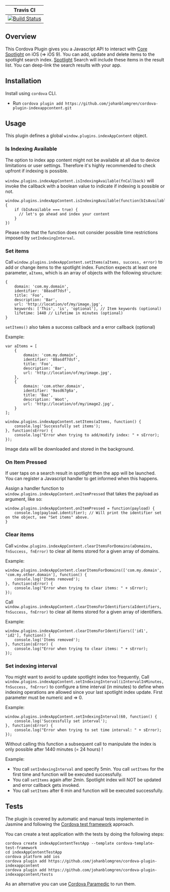 |Travis CI|
|:-:|
|[![Build Status](https://travis-ci.org/johanblomgren/cordova-plugin-indexappcontent.svg?branch=master)](https://travis-ci.org/johanblomgren/cordova-plugin-indexappcontent)|

## Overview
This Cordova Plugin gives you a Javascript API to interact with [Core Spotlight](https://developer.apple.com/reference/corespotlight) on iOS (=> iOS 9). You can add, update and delete items to the spotlight search index. [Spotlight](https://en.wikipedia.org/wiki/Spotlight_(software)) Search will include these items in the result list. You can deep-link the search results with your app.

## Installation
 Install using ``cordova`` CLI.
 * Run ``cordova plugin add https://github.com/johanblomgren/cordova-plugin-indexappcontent.git``

## Usage
This plugin defines a global `window.plugins.indexAppContent` object.

### Is Indexing Available
The option to index app content might not be available at all due to device limitations or user settings. Therefore it's highly recommended to check upfront if indexing is possible.

``window.plugins.indexAppContent.isIndexingAvailable(fnCallback)`` will invoke the callback with a boolean value to indicate if indexing is possible or not.
```
window.plugins.indexAppContent.isIndexingAvailable(function(bIsAvailable){
    if (bIsAvailable === true) {
      // let's go ahead and index your content
    }
})
```

Please note that the function does not consider possible time restrictions imposed by ``setIndexingInterval``.

### Set items
Call ``window.plugins.indexAppContent.setItems(aItems, success, error)`` to add or change items to the spotlight index. Function expects at least one parameter, ``aItems``, which is an array of objects with the following structure:
```
{
    domain: 'com.my.domain',
    identifier: '88asdf7dsf',
    title: 'Foo',
    description: 'Bar',
    url: 'http://location/of/my/image.jpg',
    keywords: ['This', 'is', 'optional'], // Item keywords (optional)
    lifetime: 1440 // Lifetime in minutes (optional)
}
```

``setItems()`` also takes a success callback and a error callback (optional)

Example:

```
var aItems = [
    {
        domain: 'com.my.domain',
        identifier: '88asdf7dsf',
        title: 'Foo',
        description: 'Bar',
        url: 'http://location/of/my/image.jpg',
    },
    {
        domain: 'com.other.domain',
        identifier: '9asd67g6a',
        title: 'Baz',
        description: 'Woot',
        url: 'http://location/of/my/image2.jpg',
    }
];

window.plugins.indexAppContent.setItems(aItems, function() {
    console.log('Successfully set items');
}, function(sError) {
    console.log("Error when trying to add/modify index: " + sError);
});
```

Image data will be downloaded and stored in the background.

### On Item Pressed
If user taps on a search result in spotlight then the app will be launched. You can register a Javascript handler to get informed when this happens.

Assign a handler function to ``window.plugins.indexAppContent.onItemPressed`` that takes the payload as argument, like so:

```
window.plugins.indexAppContent.onItemPressed = function(payload) {
    console.log(payload.identifier); // Will print the identifier set on the object, see "Set items" above.
}
```

### Clear items
Call ``window.plugins.indexAppContent.clearItemsForDomains(aDomains, fnSuccess, fnError)`` to clear all items stored for a given array of domains.

Example:

```
window.plugins.indexAppContent.clearItemsForDomains(['com.my.domain', 'com.my.other.domain'], function() {
    console.log('Items removed');
}, function(sError) {
    console.log("Error when trying to clear items: " + sError);
});
```

Call ``window.plugins.indexAppContent.clearItemsForIdentifiers(aIdentifiers, fnSuccess, fnError)`` to clear all items stored for a given array of identifiers.

Example:

```
window.plugins.indexAppContent.clearItemsForIdentifiers(['id1', 'id2'], function() {
    console.log('Items removed');
}, function(sError) {
    console.log("Error when trying to clear items: " + sError);
});

```

### Set indexing interval

You might want to avoid to update spotlight index too frequently. Call ``window.plugins.indexAppContent.setIndexingInterval(iIntervalInMinutes, fnSuccess, fnError)`` to configure a time interval (in minutes) to define when indexing operations are allowed since your last spotlight index update. First parameter must be numeric and => 0.

Example:

```
window.plugins.indexAppContent.setIndexingInterval(60, function() {
    console.log('Successfully set interval');
}, function(sError) {
    console.log("Error when trying to set time interval: " + sError);
});
```

Without calling this function a subsequent call to manipulate the index is only possible after 1440 minutes (= 24 hours) !

Example:
- You call ```setIndexingInterval``` and specify 5min. You call ```setItems``` for the first time and function will be executed successfully.
- You call ```setItems``` again after 2min. Spotlight index will NOT be updated and error callback gets invoked.
- You call ```setItems``` after 6 min and function will be executed successfully.

## Tests

The plugin is covered by automatic and manual tests implemented in Jasmine and following the [Cordova test framework](https://github.com/apache/cordova-plugin-test-framework) approach.

You can create a test application with the tests by doing the following steps:

```
cordova create indexAppContentTestApp --template cordova-template-test-framework
cd indexAppContentTestApp
cordova platform add ios
cordova plugin add https://github.com/johanblomgren/cordova-plugin-indexappcontent
cordova plugin add https://github.com/johanblomgren/cordova-plugin-indexappcontent/tests
```

As an alternative you can use [Cordova Paramedic](https://github.com/apache/cordova-paramedic) to run them.
